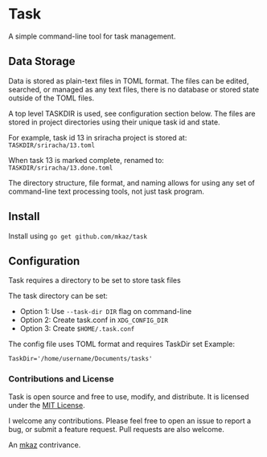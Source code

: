 
# Task

A simple command-line tool for task management.

## Data Storage

Data is stored as plain-text files in TOML format. The files can be edited, searched, or managed as any text files, there is no database or stored state outside of the TOML files.

A top level TASKDIR is used, see configuration section below. The files are stored in project directories using their unique task id and state. 

For example, task id 13 in sriracha project is stored at: `TASKDIR/sriracha/13.toml`

When task 13 is marked complete, renamed to: `TASKDIR/sriracha/13.done.toml`

The directory structure, file format, and naming allows for using any set of command-line text processing tools, not just task program.

## Install

Install using `go get github.com/mkaz/task`

## Configuration

Task requires a directory to be set to store task files

The task directory can be set:
- Option 1: Use `--task-dir DIR` flag on command-line
- Option 2: Create task.conf in `XDG_CONFIG_DIR`
- Option 3: Create `$HOME/.task.conf`

The config file uses TOML format and requires TaskDir set
Example:

	TaskDir='/home/username/Documents/tasks'
 


### Contributions and License

Task is open source and free to use, modify, and distribute. It is licensed under the <a rel="license" href="https://opensource.org/licenses/MIT">MIT License</a>.

I welcome any contributions. Please feel free to open an issue to report a bug, or submit a feature request. Pull requests are also welcome.

An [mkaz](https://mkaz.blog/) contrivance.

